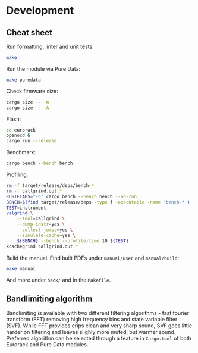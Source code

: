 # Development

## Cheat sheet

Run formatting, linter and unit tests:

``` sh
make
```

Run the module via Pure Data:

```sh
make puredata
```

Check firmware size:

``` sh
cargo size -- -m
cargo size -- -A
```

Flash:

``` sh
cd eurorack
openocd &
cargo run --release
```

Benchmark:

``` sh
cargo bench --bench bench
```

Profiling:

``` sh
rm -f target/release/deps/bench-*
rm -f callgrind.out.*
RUSTFLAGS="-g" cargo bench --bench bench --no-run
BENCH=$(find target/release/deps -type f -executable -name 'bench-*')
TEST=instrument
valgrind \
    --tool=callgrind \
    --dump-instr=yes \
    --collect-jumps=yes \
    --simulate-cache=yes \
    ${BENCH} --bench --profile-time 10 ${TEST}
kcachegrind callgrind.out.*
```

Build the manual. Find built PDFs under `manual/user` and `manual/build`:

``` sh
make manual
```

And more under `hack/` and in the `Makefile`.

## Bandlimiting algorithm

Bandlimiting is available with two different filtering algorithms - fast fourier
transform (FFT) removing high frequency bins and state variable filter (SVF).
While FFT provides crips clean and very sharp sound, SVF goes little harder on
filtering and leaves slighly more muted, but warmer sound. Preferred algorithm
can be selected through a feature in `Cargo.toml` of both Eurorack and Pure Data
modules.
